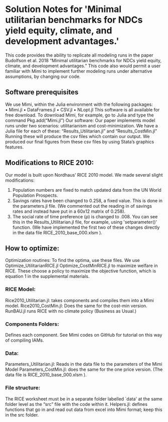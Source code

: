 # Solution Notes for 'Minimal utilitarian benchmarks for NDCs yield equity, climate, and development advantages.'

This code provides the ability to replicate all modeling runs in the paper Budolfson et al. 2018 “Minimal utilitarian benchmarks for NDCs yield equity, climate, and development advantages.”  This code also would permit a user familiar with Mimi to implement further modeling runs under alternative assumptions, by changing our code. 
## Software prerequisites
We use Mimi, within the Julia environment with the following packages:  
•	Mimi.jl
•	DataFrames.jl
•	CSV.jl
•	NLopt.jl
This software is all available for free download.  To download Mimi, for example, go to Julia and type the command Pkg.add(“Mimi.jl”)
Our software:
Our paper implements model runs under two scenarios: utilitarianism and cost-minimization.  We have a Julia file for each of these: “Results_Utilitarian.jl” and “Results_CostMin.jl” Running these will produce the csv files which contain our output.  We produced our final figures from these csv files by using Stata’s graphics features. 
## Modifications to RICE 2010:
Our model is built upon Nordhaus’ RICE 2010 model.  We made several slight modifications:
1.	Population numbers are fixed to match updated data from the UN World Population Prospects.
2.	Savings rates have been changed to 0.258, a fixed value. This is done in the parameters.jl file. (We commented out the reading in of savings rates and instead have put in a 60x12 matrix of 0.258).
3.	The social rate of time preference (ρ) is changed to .008. You can see this in the Results_Utilitarian.jl file, for example, using 'setparameter()' function.
(We have implemented the first two of these changes directly in the data file RICE_2010_base_000.xlsm ).
## How to optimize:
Optimization routines:  To find the optima, use these files.  We use Optimize_UtilitarianRICE.jl Optimize_CostMinRICE.jl to maximize welfare in RICE. These choose a policy to maximize the objective function, which is equation 1 in the supplemental materials.
### RICE Model:
Rice2010_Utilitarian.jl: takes components and compiles them into a Mimi model. Rice2010_CostMin.jl: Does the same for the cost-min version.  RunBAU.jl runs RICE with no climate policy (Business as Usual.)
### Components Folders: 
Defines each component. See Mimi codes on GitHub for tutorial on this way of compiling IAMs. 
### Data: 
Parameters_Utilitarian.jl: Reads in the data file to the parameters of the Mimi Model Parameters_CostMin.jl: does the same for the one price version. (The data file is RICE_2010_base_000.xlsm ).
### File structure:  
The RICE worksheet must be in a separate folder labelled `data' at the same folder level as the “src” file with the code within it.  Helpers.jl: defines functions that go in and read out data from excel into Mimi format; keep this in the src folder.

